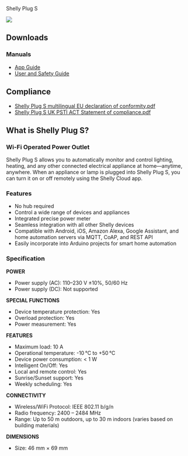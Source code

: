 Shelly Plug S

![](https://kb.shelly.cloud/__attachments/229146742/image-20220920-070723.png?inst-v=06e25fb6-1df6-4585-801d-931808676f21)

## Downloads

### Manuals

- [App Guide](https://kb.shelly.cloud/__attachments/64061479/App%20Guide?inst-v=06e25fb6-1df6-4585-801d-931808676f21)
- [User and Safety Guide](https://kb.shelly.cloud/__attachments/64061479/User%20and%20Safety%20Guide?inst-v=06e25fb6-1df6-4585-801d-931808676f21)

## Compliance

- [Shelly Plug S multilingual EU declaration of conformity.pdf](https://kb.shelly.cloud/__attachments/266174494/Shelly%20Plug%20S%20multilingual%20EU%20declaration%20of%20conformity.pdf?inst-v=06e25fb6-1df6-4585-801d-931808676f21)
- [Shelly Plug S UK PSTI ACT Statement of compliance.pdf](https://kb.shelly.cloud/__attachments/266174494/Shelly%20Plug%20S%20UK%20PSTI%20ACT%20Statement%20of%20compliance.pdf?inst-v=06e25fb6-1df6-4585-801d-931808676f21)

## What is Shelly Plug S?

### Wi-Fi Operated Power Outlet

Shelly Plug S allows you to automatically monitor and control lighting, heating, and any other connected electrical appliance at home—anytime, anywhere. When an appliance or lamp is plugged into Shelly Plug S, you can turn it on or off remotely using the Shelly Cloud app.

### Features

- No hub required  
- Control a wide range of devices and appliances  
- Integrated precise power meter  
- Seamless integration with all other Shelly devices  
- Compatible with Android, iOS, Amazon Alexa, Google Assistant, and home automation servers via MQTT, CoAP, and REST API  
- Easily incorporate into Arduino projects for smart home automation  

### Specification

**POWER**

- Power supply (AC): 110–230 V ±10%, 50/60 Hz  
- Power supply (DC): Not supported  

**SPECIAL FUNCTIONS**

- Device temperature protection: Yes  
- Overload protection: Yes  
- Power measurement: Yes  

**FEATURES**

- Maximum load: 10 A  
- Operational temperature: -10 °C to +50 °C  
- Device power consumption: < 1 W  
- Intelligent On/Off: Yes  
- Local and remote control: Yes  
- Sunrise/Sunset support: Yes  
- Weekly scheduling: Yes  

**CONNECTIVITY**

- Wireless/WiFi Protocol: IEEE 802.11 b/g/n  
- Radio frequency: 2400 – 2484 MHz  
- Range: Up to 50 m outdoors, up to 30 m indoors (varies based on building materials)  

**DIMENSIONS**

- Size: 46 mm × 69 mm